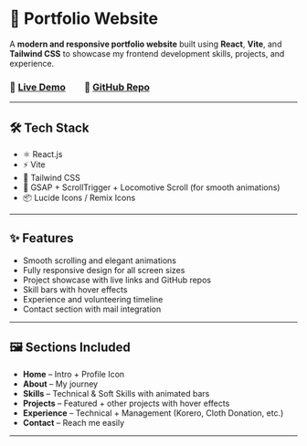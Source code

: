 # 💼 Portfolio Website

A **modern and responsive portfolio website** built using **React**, **Vite**, and **Tailwind CSS** to showcase my frontend development skills, projects, and experience.

### 🚀 [Live Demo](https://jitesh-jain-portfolio.vercel.app/)  📂 [GitHub Repo](https://github.com/JiteshJain123/Portfolio)

---

## 🛠️ Tech Stack

- ⚛️ React.js  
- ⚡ Vite  
- 🎨 Tailwind CSS  
- 🎥 GSAP + ScrollTrigger + Locomotive Scroll (for smooth animations)  
- 📦 Lucide Icons / Remix Icons  

---

## ✨ Features

- Smooth scrolling and elegant animations  
- Fully responsive design for all screen sizes  
- Project showcase with live links and GitHub repos  
- Skill bars with hover effects  
- Experience and volunteering timeline  
- Contact section with mail integration  

---

## 🖼️ Sections Included

- **Home** – Intro + Profile Icon  
- **About** – My journey  
- **Skills** – Technical & Soft Skills with animated bars  
- **Projects** – Featured + other projects with hover effects  
- **Experience** – Technical + Management (Korero, Cloth Donation, etc.)  
- **Contact** – Reach me easily  

---
